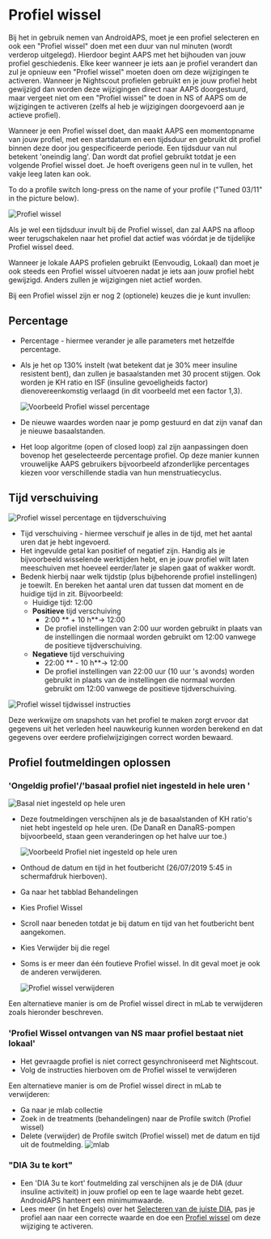 # Profiel wissel

Bij het in gebruik nemen van AndroidAPS, moet je een profiel selecteren en ook een "Profiel wissel" doen met een duur van nul minuten (wordt verderop uitgelegd). Hierdoor begint AAPS met het bijhouden van jouw profiel geschiedenis. Elke keer wanneer je iets aan je profiel verandert dan zul je opnieuw een "Profiel wissel" moeten doen om deze wijzigingen te activeren. Wanneer je Nightscout profielen gebruikt en je jouw profiel hebt gewijzigd dan worden deze wijzigingen direct naar AAPS doorgestuurd, maar vergeet niet om een "Profiel wissel" te doen in NS of AAPS om de wijzigingen te activeren (zelfs al heb je wijzigingen doorgevoerd aan je actieve profiel).

Wanneer je een Profiel wissel doet, dan maakt AAPS een momentopname van jouw profiel, met een startdatum en een tijdsduur en gebruikt dit profiel binnen deze door jou gespecificeerde periode. Een tijdsduur van nul betekent 'oneindig lang'. Dan wordt dat profiel gebruikt totdat je een volgende Profiel wissel doet. Je hoeft overigens geen nul in te vullen, het vakje leeg laten kan ook.

To do a profile switch long-press on the name of your profile ("Tuned 03/11" in the picture below).

![Profiel wissel](../images/ProfileSwitch_HowTo.png)

Als je wel een tijdsduur invult bij de Profiel wissel, dan zal AAPS na afloop weer terugschakelen naar het profiel dat actief was vóórdat je de tijdelijke Profiel wissel deed.

Wanneer je lokale AAPS profielen gebruikt (Eenvoudig, Lokaal) dan moet je ook steeds een Profiel wissel uitvoeren nadat je iets aan jouw profiel hebt gewijzigd. Anders zullen je wijzigingen niet actief worden.

Bij een Profiel wissel zijn er nog 2 (optionele) keuzes die je kunt invullen:

## Percentage

* Percentage - hiermee verander je alle parameters met hetzelfde percentage. 
* Als je het op 130% instelt (wat betekent dat je 30% meer insuline resistent bent), dan zullen je basaalstanden met 30 procent stijgen. Ook worden je KH ratio en ISF (insuline gevoeligheids factor) dienovereenkomstig verlaagd (in dit voorbeeld met een factor 1,3).
  
  ![Voorbeeld Profiel wissel percentage](../images/ProfileSwitchPercentage.png)

* De nieuwe waardes worden naar je pomp gestuurd en dat zijn vanaf dan je nieuwe basaalstanden.

* Het loop algoritme (open of closed loop) zal zijn aanpassingen doen bovenop het geselecteerde percentage profiel. Op deze manier kunnen vrouwelijke AAPS gebruikers bijvoorbeeld afzonderlijke percentages kiezen voor verschillende stadia van hun menstruatiecyclus.

## Tijd verschuiving

![Profiel wissel percentage en tijdverschuiving](../images/ProfileSwitchTimeShift2.png)

* Tijd verschuiving - hiermee verschuif je alles in de tijd, met het aantal uren dat je hebt ingevoerd. 
* Het ingevulde getal kan positief of negatief zijn. Handig als je bijvoorbeeld wisselende werktijden hebt, en je jouw profiel wilt laten meeschuiven met hoeveel eerder/later je slapen gaat of wakker wordt.
* Bedenk hierbij naar welk tijdstip (plus bijbehorende profiel instellingen) je toewilt. En bereken het aantal uren dat tussen dat moment en de huidige tijd in zit. Bijvoorbeeld: 
  * Huidige tijd: 12:00
  * **Positieve** tijd verschuiving 
    * 2:00 ** + 10 h**-> 12:00
    * De profiel instellingen van 2:00 uur worden gebruikt in plaats van de instellingen die normaal worden gebruikt om 12:00 vanwege de positieve tijdverschuiving.
  * **Negatieve** tijd verschuiving 
    * 22:00 ** - 10 h**-> 12:00
    * De profiel instellingen van 22:00 uur (10 uur 's avonds) worden gebruikt in plaats van de instellingen die normaal worden gebruikt om 12:00 vanwege de positieve tijdverschuiving.

![Profiel wissel tijdwissel instructies](../images/ProfileSwitch_PlusMinus2.png)

Deze werkwijze om snapshots van het profiel te maken zorgt ervoor dat gegevens uit het verleden heel nauwkeurig kunnen worden berekend en dat gegevens over eerdere profielwijzigingen correct worden bewaard.

## Profiel foutmeldingen oplossen

### 'Ongeldig profiel'/'basaal profiel niet ingesteld in hele uren '

![Basal niet ingesteld op hele uren](../images/BasalNotAlignedToHours2.png)

* Deze foutmeldingen verschijnen als je de basaalstanden of KH ratio's niet hebt ingesteld op hele uren. (De DanaR en DanaRS-pompen bijvoorbeeld, staan geen veranderingen op het halve uur toe.)
  
  ![Voorbeeld Profiel niet ingesteld op hele uren](../images/ProfileNotAlignedToHours.png)

* Onthoud de datum en tijd in het foutbericht (26/07/2019 5:45 in schermafdruk hierboven).

* Ga naar het tabblad Behandelingen
* Kies Profiel Wissel
* Scroll naar beneden totdat je bij datum en tijd van het foutbericht bent aangekomen.
* Kies Verwijder bij die regel
* Soms is er meer dan één foutieve Profiel wissel. In dit geval moet je ook de anderen verwijderen.
  
  ![Profiel wissel verwijderen](../images/PSRemove.png)

Een alternatieve manier is om de Profiel wissel direct in mLab te verwijderen zoals hieronder beschreven.

### 'Profiel Wissel ontvangen van NS maar profiel bestaat niet lokaal'

* Het gevraagde profiel is niet correct gesynchroniseerd met Nightscout.
* Volg de instructies hierboven om de Profiel wissel te verwijderen

Een alternatieve manier is om de Profiel wissel direct in mLab te verwijderen:

* Ga naar je mlab collectie
* Zoek in de treatments (behandelingen) naar de Profile switch (Profiel wissel)
* Delete (verwijder) de Profile switch (Profiel wissel) met de datum en tijd uit de foutmelding. ![mlab](../images/mLabDeletePS.png)

### "DIA 3u te kort"

* Een 'DIA 3u te kort' foutmelding zal verschijnen als je de DIA (duur insuline activiteit) in jouw profiel op een te lage waarde hebt gezet. AndroidAPS hanteert een minimumwaarde. 
* Lees meer (in het Engels) over het [Selecteren van de juiste DIA](http://www.diabettech.com/insulin/why-we-are-regularly-wrong-in-the-duration-of-insulin-action-dia-times-we-use-and-why-it-matters/), pas je profiel aan naar een correcte waarde en doe een [Profiel wissel](../Usage/Profiles) om deze wijziging te activeren.
